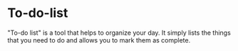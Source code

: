 # To-do-list
"To-do list" is a tool that helps to organize your day. It simply lists the things that you need to do and allows you to mark them as complete.
